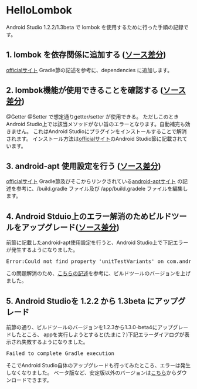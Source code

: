 # HelloLombok
Android Studio 1.2.2/1.3beta で lombok を使用するために行った手順の記録です。

## 1. lombok を依存関係に追加する ([ソース差分](https://github.com/yukihane/HelloLombok/commit/c49b075dd2101e58b32c1593960877916ac488ac))

[officialサイト] Gradle節の記述を参考に、dependencies に追加します。


## 2. lombok機能が使用できることを確認する ([ソース差分](https://github.com/yukihane/HelloLombok/commit/ee8f28f4b136a7eff7b6d1e18f238bb3a495400f))

@Getter @Setter で想定通りgetter/setter が使用できる。
ただしこのときAndroid Studio上では該当メソッドがない旨のエラーとなります。自動補完も効きません。
これはAndroid Studioにプラグインをインストールすることで解消されます。
インストール方法は[officialサイト]のAndroid Studio節に記載されています。


## 3. android-apt 使用設定を行う ([ソース差分](https://github.com/yukihane/HelloLombok/commit/023e24b0aa247602c5b464564f624240c3b37a79))

[officialサイト] Gradle節及びそこからリンクされている[android-aptサイト](https://bitbucket.org/hvisser/android-apt)
の記述を参考に、/build.gradle ファイル及び /app/build.gradele ファイルを編集します。


## 4. Android Stduio上のエラー解消のためビルドツールをアップグレード([ソース差分](https://github.com/yukihane/HelloLombok/commit/e7a3070be834ef3900cd6fac26cb4c5fdd825d36))

前節に記載したandroid-apt使用設定を行うと、Android Studio上で下記エラーが発生するようになりました。

<pre>
Error:Could not find property 'unitTestVariants' on com.android.build.gradle.AppExtension_Decorated@4305deb.
</pre>
この問題解消のため、[こちらの記述](http://stackoverflow.com/questions/31293943/)を参考に、ビルドツールのバージョンを上げました。


## 5. Android Studioを 1.2.2 から 1.3beta にアップグレード

前節の通り、ビルドツールのバージョンを1.2.3から1.3.0-beta4にアップグレードしたところ、
appを実行しようとすると(たまに？)下記エラーダイアログが表示され失敗するようになりました。
<pre>
Failed to complete Gradle execution
</pre>
そこでAndroid Studio自体のアップグレードも行ってみたところ、エラーは発生しなくなりました。
ベータ版など、安定版以外のバージョンは[こちら](http://tools.android.com/download/studio)からダウンロードできます。


[officialサイト]: https://projectlombok.org/setup/android.html
